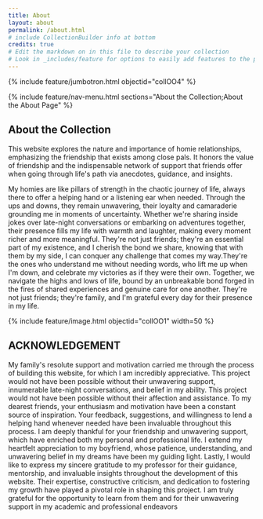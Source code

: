 ```yaml
---
title: About
layout: about
permalink: /about.html
# include CollectionBuilder info at bottom
credits: true
# Edit the markdown on in this file to describe your collection
# Look in _includes/feature for options to easily add features to the page
---
```


{% include feature/jumbotron.html objectid="collOO4" %}

{% include feature/nav-menu.html sections="About the Collection;About the About Page" %}

## About the Collection

This website explores the nature and importance of homie relationships, emphasizing the friendship that exists among close pals. It honors the value of friendship and the indispensable network of support that friends offer when going through life's path via anecdotes, guidance, and insights.

My homies are like pillars of strength in the chaotic journey of life, always there to offer a helping hand or a listening ear when needed. Through the ups and downs, they remain unwavering, their loyalty and camaraderie grounding me in moments of uncertainty. Whether we're sharing inside jokes over late-night conversations or embarking on adventures together, their presence fills my life with warmth and laughter, making every moment richer and more meaningful. They're not just friends; they're an essential part of my existence, and I cherish the bond we share, knowing that with them by my side, I can conquer any challenge that comes my way.They're the ones who understand me without needing words, who lift me up when I'm down, and celebrate my victories as if they were their own. Together, we navigate the highs and lows of life, bound by an unbreakable bond forged in the fires of shared experiences and genuine care for one another. They're not just friends; they're family, and I'm grateful every day for their presence in my life.

{% include feature/image.html objectid="collOO1" width=50 %}





## ACKNOWLEDGEMENT
My family's resolute support and motivation carried me through the process of building this website, for which I am incredibly appreciative. This project would not have been possible without their unwavering support, innumerable late-night conversations, and belief in my ability. This project would not have been possible without their affection and assistance.
To my dearest friends, your enthusiasm and motivation have been a constant source of inspiration. Your feedback, suggestions, and willingness to lend a helping hand whenever needed have been invaluable throughout this process. I am deeply thankful for your friendship and unwavering support, which have enriched both my personal and professional life.
I extend my heartfelt appreciation to my boyfriend, whose patience, understanding, and unwavering belief in my dreams have been my guiding light. Lastly, I would like to express my sincere gratitude to my professor for their guidance, mentorship, and invaluable insights throughout the development of this website. Their expertise, constructive criticism, and dedication to fostering my growth have played a pivotal role in shaping this project. I am truly grateful for the opportunity to learn from them and for their unwavering support in my academic and professional endeavors


